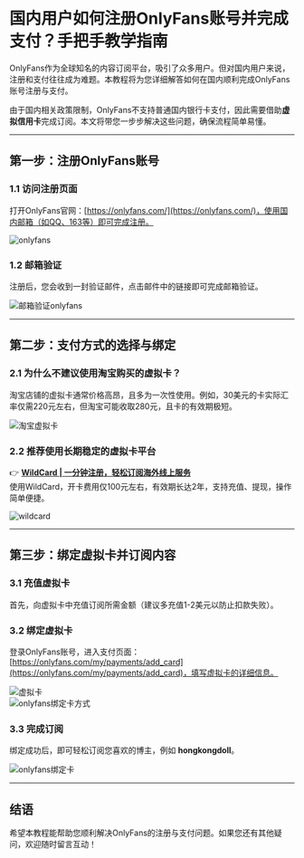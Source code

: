 # 国内用户如何注册OnlyFans账号并完成支付？手把手教学指南

OnlyFans作为全球知名的内容订阅平台，吸引了众多用户。但对国内用户来说，注册和支付往往成为难题。本教程将为您详细解答如何在国内顺利完成OnlyFans账号注册与支付。

由于国内相关政策限制，OnlyFans不支持普通国内银行卡支付，因此需要借助**虚拟信用卡**完成订阅。本文将带您一步步解决这些问题，确保流程简单易懂。

---

## 第一步：注册OnlyFans账号

### 1.1 访问注册页面
打开OnlyFans官网：[https://onlyfans.com/](https://onlyfans.com/)，使用国内邮箱（如QQ、163等）即可完成注册。

![onlyfans](https://bbtdd.com/img/09712841732625.webp)

### 1.2 邮箱验证
注册后，您会收到一封验证邮件，点击邮件中的链接即可完成邮箱验证。

![邮箱验证onlyfans](https://bbtdd.com/img/4263973308969.webp)

---

## 第二步：支付方式的选择与绑定

### 2.1 为什么不建议使用淘宝购买的虚拟卡？
淘宝店铺的虚拟卡通常价格高昂，且多为一次性使用。例如，30美元的卡实际汇率仅需220元左右，但淘宝可能收取280元，且卡的有效期极短。

![淘宝虚拟卡](https://bbtdd.com/img/70745586966545.webp)

### 2.2 推荐使用长期稳定的虚拟卡平台
👉 **[WildCard | 一分钟注册，轻松订阅海外线上服务](https://bbtdd.com/WildCard)**  
使用WildCard，开卡费用仅100元左右，有效期长达2年，支持充值、提现，操作简单便捷。

![wildcard](https://bbtdd.com/img/2100981722980504.webp)

---

## 第三步：绑定虚拟卡并订阅内容

### 3.1 充值虚拟卡
首先，向虚拟卡中充值订阅所需金额（建议多充值1-2美元以防止扣款失败）。

### 3.2 绑定虚拟卡
登录OnlyFans账号，进入支付页面：[https://onlyfans.com/my/payments/add_card](https://onlyfans.com/my/payments/add_card)，填写虚拟卡的详细信息。

![虚拟卡](https://bbtdd.com/img/54102424048.webp)  
![onlyfans绑定卡方式](https://bbtdd.com/img/44804239740.webp)

### 3.3 完成订阅
绑定成功后，即可轻松订阅您喜欢的博主，例如 **hongkongdoll**。

![onlyfans绑定卡](https://bbtdd.com/img/690731210732470.webp)

---

## 结语
希望本教程能帮助您顺利解决OnlyFans的注册与支付问题。如果您还有其他疑问，欢迎随时留言互动！
